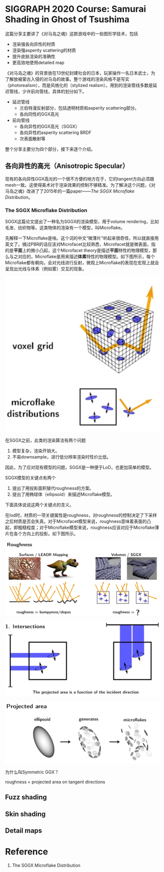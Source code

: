 # SIGGRAPH 2020 Course: Samurai Shading in Ghost of Tsushima
这篇分享主要讲了《对马岛之魂》这款游戏中的一些图形学技术，包括

- 渲染强各向异性的材质
- 渲染强asperity scattering的材质
- 提升皮肤渲染的准确性
- 更高效地使用detailed map

《对马岛之魂》的背景放在13世纪封建社会的日本，玩家操作一名日本武士，为了解放被蒙古入侵的对马岛的故事。整个游戏的渲染风格不是写实（photorealism），而是风格化的（stylized realism）。用到的渲染管线多数是延迟管线，少许前向管线，具体的划分如下。

- 延迟管线
  - 兰伯特漫反射部分，包括透明材质和asperity scattering部分。
  - 各向同性的GGX高光
- 前向管线
  - 各向异性的GGX高光（SGGX）
  - 各向异性的asperity scattering BRDF
  - 次表面散射等

整个分享主要分为四个部分，接下来逐个介绍。

## 各向异性的高光（Anisotropic Specular）
现有的各向异性GGX高光的一个很不方便的地方在于，它的tangent方向必须跟mesh一致。这使得美术对于渲染效果的控制不够精准。为了解决这个问题，《对马岛之魂》改进了了2015年的一篇paper——*The SGGX Microflake Distribution*。

### The SGGX Microflake Distribution
SGGX这篇论文提出了一种名为SGGX的渲染模型，用于volume rendering，比如毛发、纺织物等。这类物体的渲染有一个模型，叫Microflake。

先解释一下Microflake是啥。这个词的中文“微薄片”听起来很奇怪，所以就直接用英文了。搞过PBR的话应该对Microfacet比较熟悉，Microfacet就是微表面，指的是**平面**上的微小凸起，这个Microfacet theory是描述**平面**特性的物理模型，那么与之对应的，Microflake是用来描述**体素**特性的物理模型。如下图所示，每个Microflake都有朝向，会对光线进行反射，微观上Microflake的表现在宏观上就会呈现出光线与体素（例如雾）交互的现象。

![Microflake](./images/SIGCourse2020/microflake.png)

在SGGX之前，此类的渲染算法有两个问题

1. 模型复杂，渲染开销大。
2. 不易downsample，进行低分辨率渲染时性价比低。

因此，为了应对现有模型的问题，SGGX是一种便于LoD，也更加简单的模型。

SGGX模型的关键点有两个

1. 提出了用投影面积替代roughness的方案。
2. 提出了用椭球体（ellipsoid）来描述Microflake模型。

下面具体说说这两个关键点的含义。

在lod时，材质的一项关键属性是roughness，对roughness的控制决定了下采样之后材质是否会失真。对于Microfacet模型来说，roughness意味着表面的凸起，即粗糙程度；对于Microflake模型来说，roughness应该对应于Microflake薄片在各个方向上的投影。如下图所示。

![roughness](./images/SIGCourse2020/roughness.png)

![Intersection](./images/SIGCourse2020/Intersection.png)

![ProjectedArea](./images/SIGCourse2020/ProjectedArea.png)

为什么叫Symmetric GGX？

roughness = projected area on tangent directions

## Fuzz shading


## Skin shading


## Detail maps


# Reference
1. The SGGX Microflake Distribution
